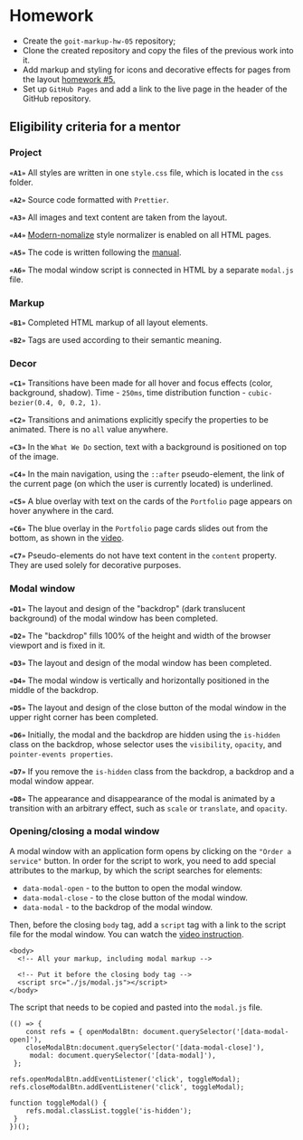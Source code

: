 # Homework

- Create the `goit-markup-hw-05` repository;
- Clone the created repository and copy the files of the previous work into it.
- Add markup and styling for icons and decorative effects for pages from the layout
  [homework #5.](<https://www.figma.com/file/0uRxYENU9pFeOsq0U0u4IJ/Web-Studio-(Version-2.1)-(Copy)?node-id=1-836&t=3q4RZmJqj7UTH92c-0>)
- Set up `GitHub Pages` and add a link to the live page in the header of the GitHub repository.

## Eligibility criteria for a mentor

### Project

**`«A1»`** All styles are written in one `style.css` file, which is located in the `css` folder.

**`«A2»`** Source code formatted with `Prettier`.

**`«A3»`** All images and text content are taken from the layout.

**`«A4»`** [Modern-nomalize](https://github.com/sindresorhus/modern-normalize) style normalizer is
enabled on all HTML pages.

**`«A5»`** The code is written following the [manual](https://codeguide.co/).

**`«A6»`** The modal window script is connected in HTML by a separate `modal.js` file.

### Markup

**`«B1»`** Completed HTML markup of all layout elements.

**`«B2»`** Tags are used according to their semantic meaning.

### Decor

**`«C1»`** Transitions have been made for all hover and focus effects (color, background, shadow).
Time - `250ms`, time distribution function - `cubic-bezier(0.4, 0, 0.2, 1)`.

**`«C2»`** Transitions and animations explicitly specify the properties to be animated. There is no
`all` value anywhere.

**`«C3»`** In the `What We Do` section, text with a background is positioned on top of the image.

**`«C4»`** In the main navigation, using the `::after` pseudo-element, the link of the current page
(on which the user is currently located) is underlined.

**`«C5»`** A blue overlay with text on the cards of the `Portfolio` page appears on hover anywhere
in the card.

**`«C6»`** The blue overlay in the `Portfolio` page cards slides out from the bottom, as shown in
the [video](https://github.com/goitacademy/html-css-homework/blob/master/05-preview.gif).

**`«C7»`** Pseudo-elements do not have text content in the `content` property. They are used solely
for decorative purposes.

### Modal window

**`«D1»`** The layout and design of the "backdrop" (dark translucent background) of the modal window
has been completed.

**`«D2»`** The "backdrop" fills 100% of the height and width of the browser viewport and is fixed in
it.

**`«D3»`** The layout and design of the modal window has been completed.

**`«D4»`** The modal window is vertically and horizontally positioned in the middle of the backdrop.

**`«D5»`** The layout and design of the close button of the modal window in the upper right corner
has been completed.

**`«D6»`** Initially, the modal and the backdrop are hidden using the `is-hidden` class on the
backdrop, whose selector uses the `visibility`, `opacity`, and `pointer-events properties`.

**`«D7»`** If you remove the `is-hidden` class from the backdrop, a backdrop and a modal window
appear.

**`«D8»`** The appearance and disappearance of the modal is animated by a transition with an
arbitrary effect, such as `scale` or `translate`, and `opacity`.

### Opening/closing a modal window

A modal window with an application form opens by clicking on the `"Order a service"` button. In
order for the script to work, you need to add special attributes to the markup, by which the script
searches for elements:

- `data-modal-open` - to the button to open the modal window.
- `data-modal-close` - to the close button of the modal window.
- `data-modal` - to the backdrop of the modal window.

Then, before the closing `body` tag, add a `script` tag with a link to the script file for the modal
window. You can watch the
[video instruction](https://drive.google.com/file/d/1yasixN2K-9DdsYtKCJWVay9WbyTZai0t/view).

```
<body>
  <!-- All your markup, including modal markup -->

  <!-- Put it before the closing body tag -->
  <script src="./js/modal.js"></script>
</body>
```

The script that needs to be copied and pasted into the `modal.js` file.

```
(() => {
    const refs = { openModalBtn: document.querySelector('[data-modal-open]'),
    closeModalBtn:document.querySelector('[data-modal-close]'),
     modal: document.querySelector('[data-modal]'),
 };

refs.openModalBtn.addEventListener('click', toggleModal);
refs.closeModalBtn.addEventListener('click', toggleModal);

function toggleModal() {
    refs.modal.classList.toggle('is-hidden');
 }
})();
```
